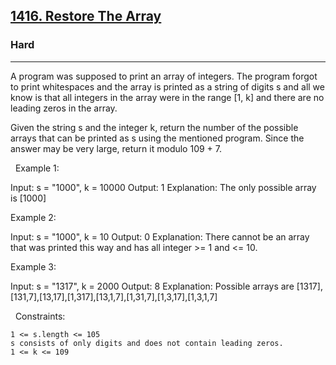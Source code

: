 <h2><a href="https://leetcode.com/problems/restore-the-array/">1416. Restore The Array</a></h2><h3>Hard</h3><hr>A program was supposed to print an array of integers. The program forgot to print whitespaces and the array is printed as a string of digits s and all we know is that all integers in the array were in the range [1, k] and there are no leading zeros in the array.

Given the string s and the integer k, return the number of the possible arrays that can be printed as s using the mentioned program. Since the answer may be very large, return it modulo 109 + 7.

 
Example 1:

Input: s = "1000", k = 10000
Output: 1
Explanation: The only possible array is [1000]


Example 2:

Input: s = "1000", k = 10
Output: 0
Explanation: There cannot be an array that was printed this way and has all integer >= 1 and <= 10.


Example 3:

Input: s = "1317", k = 2000
Output: 8
Explanation: Possible arrays are [1317],[131,7],[13,17],[1,317],[13,1,7],[1,31,7],[1,3,17],[1,3,1,7]


 
Constraints:


	1 <= s.length <= 105
	s consists of only digits and does not contain leading zeros.
	1 <= k <= 109

